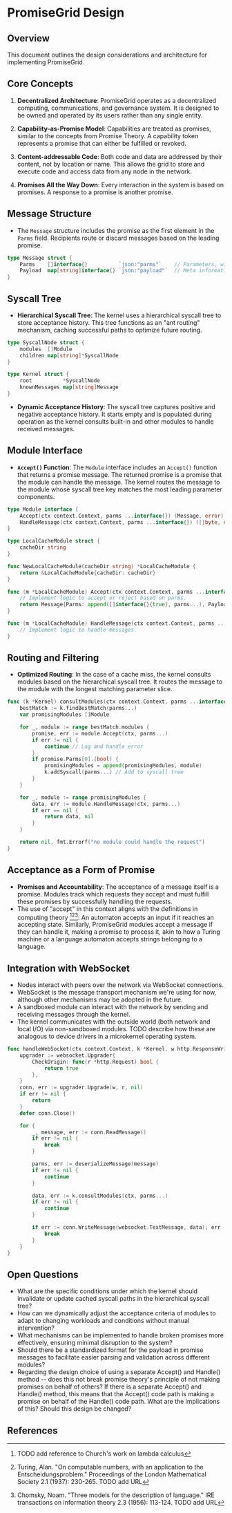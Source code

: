 # PromiseGrid Design

## Overview

This document outlines the design considerations and architecture for implementing PromiseGrid.

## Core Concepts

1. **Decentralized Architecture**: PromiseGrid operates as a decentralized computing, communications, and governance system. It is designed to be owned and operated by its users rather than any single entity.

2. **Capability-as-Promise Model**: Capabilities are treated as promises, similar to the concepts from Promise Theory. A capability token represents a promise that can either be fulfilled or revoked.

3. **Content-addressable Code**: Both code and data are addressed by their content, not by location or name. This allows the grid to store and execute code and access data from any node in the network.

4. **Promises All the Way Down**: Every interaction in the system is based on promises. A response to a promise is another promise.

## Message Structure

- The `Message` structure includes the promise as the first element in the `Parms` field. Recipients route or discard messages based on the leading promise.

```go
type Message struct {
    Parms    []interface{}          `json:"parms"`    // Parameters, with promise as the first element
    Payload  map[string]interface{} `json:"payload"`  // Meta information or additional data
}
```

## Syscall Tree

- **Hierarchical Syscall Tree**: The kernel uses a hierarchical syscall tree to store acceptance history. This tree functions as an "ant routing" mechanism, caching successful paths to optimize future routing.

```go
type SyscallNode struct {
    modules  []Module
    children map[string]*SyscallNode
}

type Kernel struct {
    root          *SyscallNode
    knownMessages map[string]Message
}
```

- **Dynamic Acceptance History**: The syscall tree captures positive and negative acceptance history. It starts empty and is populated during operation as the kernel consults built-in and other modules to handle received messages.

## Module Interface

- **`Accept()` Function**: The `Module` interface includes an `Accept()` function that returns a promise message. The returned promise is a promise that the module can handle the message. The kernel routes the message to the module whose syscall tree key matches the most leading parameter components.

```go
type Module interface {
    Accept(ctx context.Context, parms ...interface{}) (Message, error)
    HandleMessage(ctx context.Context, parms ...interface{}) ([]byte, error)
}

type LocalCacheModule struct {
    cacheDir string
}

func NewLocalCacheModule(cacheDir string) *LocalCacheModule {
    return &LocalCacheModule{cacheDir: cacheDir}
}

func (m *LocalCacheModule) Accept(ctx context.Context, parms ...interface{}) (Message, error) {
    // Implement logic to accept or reject based on parms.
    return Message{Parms: append([]interface{}{true}, parms...), Payload: map[string]interface{}{"info": "cache module"}}, nil
}

func (m *LocalCacheModule) HandleMessage(ctx context.Context, parms ...interface{}) ([]byte, error) {
    // Implement logic to handle messages.
}
```

## Routing and Filtering

- **Optimized Routing**: In the case of a cache miss, the kernel consults modules based on the hierarchical syscall tree. It routes the message to the module with the longest matching parameter slice.

```go
func (k *Kernel) consultModules(ctx context.Context, parms ...interface{}) ([]byte, error) {
    bestMatch := k.findBestMatch(parms...)
    var promisingModules []Module

    for _, module := range bestMatch.modules {
        promise, err := module.Accept(ctx, parms...)
        if err != nil {
            continue // Log and handle error
        }
        if promise.Parms[0].(bool) {
            promisingModules = append(promisingModules, module)
            k.addSyscall(parms...) // Add to syscall tree
        }
    }

    for _, module := range promisingModules {
        data, err := module.HandleMessage(ctx, parms...)
        if err == nil {
            return data, nil
        }
    }

    return nil, fmt.Errorf("no module could handle the request")
}
```

## Acceptance as a Form of Promise

- **Promises and Accountability**: The acceptance of a message itself is a promise. Modules track which requests they accept and must fulfill these promises by successfully handling the requests.
- The use of "accept" in this context aligns with the definitions in computing theory [^church][^turing][^chomsky]: An automaton accepts an input if it reaches an accepting state. Similarly, PromiseGrid modules accept a message if they can handle it, making a promise to process it, akin to how a Turing machine or a language automaton accepts strings belonging to a language.

## Integration with WebSocket

- Nodes interact with peers over the network via WebSocket connections.
- WebSocket is the message transport mechanism we're using for now, although other mechanisms may be adopted in the future.
- A sandboxed module can interact with the network by sending and receiving messages through the kernel.
- The kernel communicates with the outside world (both network and
  local I/O) via non-sandboxed modules.  TODO describe how these are
  analogous to device drivers in a microkernel operating system.

```go
func handleWebSocket(ctx context.Context, k *Kernel, w http.ResponseWriter, r *http.Request) {
    upgrader := websocket.Upgrader{
        CheckOrigin: func(r *http.Request) bool {
            return true
        },
    }
    conn, err := upgrader.Upgrade(w, r, nil)
    if err != nil {
        return
    }
    defer conn.Close()

    for {
        _, message, err := conn.ReadMessage()
        if err != nil {
            break
        }

        parms, err := deserializeMessage(message)
        if err != nil {
            continue
        }

        data, err := k.consultModules(ctx, parms...)
        if err != nil {
            continue
        }

        if err := conn.WriteMessage(websocket.TextMessage, data); err != nil {
            break
        }
    }
}
```

## Open Questions

- What are the specific conditions under which the kernel should invalidate or update cached syscall paths in the hierarchical syscall tree?
- How can we dynamically adjust the acceptance criteria of modules to adapt to changing workloads and conditions without manual intervention?
- What mechanisms can be implemented to handle broken promises more effectively, ensuring minimal disruption to the system?
- Should there be a standardized format for the payload in promise messages to facilitate easier parsing and validation across different modules?
- Regarding the design choice of using a separate Accept() and Handle() method -- does this not break promise theory's principle of not making promises on behalf of others? If there is a separate Accept() and Handle() method, this means that the Accept() code path is making a promise on behalf of the Handle() code path. What are the implications of this? Should this design be changed?

## References

[^church]: TODO add reference to Church's work on lambda calculus

[^turing]: Turing, Alan. "On computable numbers, with an application to the Entscheidungsproblem." Proceedings of the London Mathematical Society 2.1 (1937): 230-265.  TODO add URL

[^chomsky]: Chomsky, Noam. "Three models for the description of language." IRE transactions on information theory 2.3 (1956): 113-124. TODO add URL
